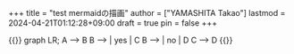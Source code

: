 +++
title = "test mermaidの描画"
author = ["YAMASHITA Takao"]
lastmod = 2024-04-21T01:12:28+09:00
draft = true
pin = false
+++

{{<mermaid>}}
graph LR;
  A --> B
  B --> | yes | C
  B --> | no  | D
  C --> D
{{</mermaid>}}
